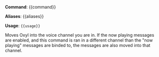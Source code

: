 **Command**: {{command}}

**Aliases**: {{aliases}}

**Usage**: `{{usage}}`


Moves Oxyl into the voice channel you are in. If the now playing messages are enabled, and this command is ran in a different channel than the "now playing" messages are binded to, the messages are also moved into that channel.
